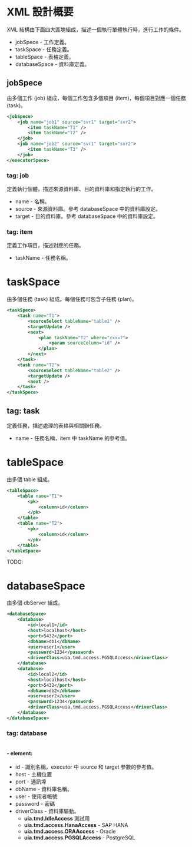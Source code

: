 # XML 設計概要

XML 結構由下面四大區塊組成，描述一個執行單體執行時，進行工作的條件。

* jobSpece - 工作定義。
* taskSpace - 任務定義。
* tableSpace - 表格定義。
* databaseSpace - 資料庫定義。

## jobSpece
由多個工作 (job) 組成，每個工作包含多個項目 (item)，每個項目對應一個任務 (task)。
```xml
<jobSpece>
    <job name="job1" source="svr1" target="svr2">
        <item taskName="T1" />
        <item taskName="T2" />
    </job>
    <job name="job2" source="svr1" target="svr2">
        <item taskName="T3" />
    </job>
</executorSpece>
```    
### tag: job
定義執行個體，描述來源資料庫、目的資料庫和指定執行的工作。
* name - 名稱。
* source - 來源資料庫。參考 databaseSpace 中的資料庫設定。
* target - 目的資料庫。參考 databaseSpace 中的資料庫設定。

### tag: item
定義工作項目，描述對應的任務。
* taskName - 任務名稱。

# taskSpace
由多個任務 (task) 組成。每個任務可包含子任務 (plan)。
```xml
<taskSpece>
    <task name="T1">
        <sourceSelect tableName="table1" />
        <targetUpdate />
        <next>
            <plan taskName="T2" where="xxx=?">
                <param sourceColumn="id" />
            </plan>
        </next>
    </task>
    <task name="T2">
        <sourceSelect tableName="table2" />
        <targetUpdate />
        <next />
    </task>
</taskSpece>
```    
## tag: task
定義任務，描述處理的表格與相關聯任務。
* name - 任務名稱，item 中 taskName 的參考值。

# tableSpace
由多個 table 組成。
```xml
<tableSpace>
    <table name="T1">
        <pk>
            <column>id</column>
        </pk>    
    </table>
    <table name="T2">
        <pk>
            <column>id</column>
        </pk>    
    </table>
</tableSpace>
```
TODO:

# databaseSpace
由多個 dbServer 組成。
```xml
<databaseSpace>
    <database>
        <id>local1</id>
        <host>localhost</host>
        <port>5432</port>
        <dbName>db1</dbName>
        <user>user1</user>
        <password>1234</password>
        <driverClass>uia.tmd.access.PGSQLAccess</driverClass>
    </database>
    <database>
        <id>local2</id>
        <host>localhost</host>
        <port>5432</port>
        <dbName>db2</dbName>
        <user>user2</user>
        <password>1234</password>
        <driverClass>uia.tmd.access.PGSQLAccess</driverClass>
    </database>
</databaseSpace>
```
### tag: database
```xml
```
#### - element:
* id - 識別名稱，executor 中 source 和 target 參數的參考值。
* host - 主機位置
* port - 通訊埠
* dbName - 資料庫名稱。
* user - 使用者帳號
* password - 密碼
* driverClass - 資料庫驅動。
    * __uia.tmd.IdleAccess__ 測試用
    * __uia.tmd.access.HanaAccess__ - SAP HANA
    * __uia.tmd.access.ORAAccess__ - Oracle
    * __uia.tmd.access.PGSQLAccess__ - PostgreSQL
